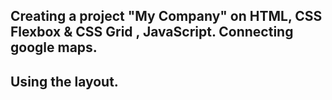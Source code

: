 ## Creating a project "My Company" on HTML, CSS Flexbox & CSS Grid , JavaScript. Connecting google maps.
## Using the layout.
